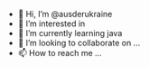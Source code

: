 - 👋 Hi, I’m @ausderukraine
- 👀 I’m interested in
- 🌱 I’m currently learning java
- 💞️ I’m looking to collaborate on ...
- 📫 How to reach me ...

<!---
ausderukraine/ausderukraine is a ✨ special ✨ repository because its `README.md` (this file) appears on your GitHub profile.
You can click the Preview link to take a look at your changes.
--->
